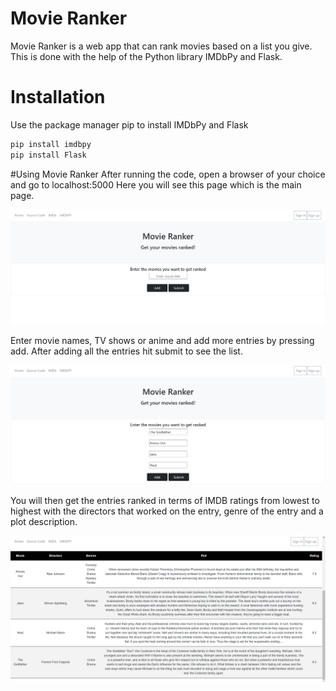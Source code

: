 # Movie Ranker

Movie Ranker is a web app that can rank movies based on a 
list you give. This is done with the help of the Python library IMDbPy and Flask.

# Installation

Use the package manager pip to install IMDbPy and Flask
```bash
pip install imdbpy
pip install Flask
```

#Using Movie Ranker
After running the code, open a browser of your choice and go to localhost:5000
Here you will see this page which is the main page.

![Main Page](./Images/MainPage.PNG)

Enter movie names, TV shows or anime and add more entries by pressing add.
After adding all the entries hit submit to see the list.

![Adding Inputs](./Images/Adding%20Inputs.PNG)

You will then get the entries ranked in terms of IMDB ratings from lowest to highest with the directors that worked on the entry,
genre of the entry and a plot description.

![Results](./Images/Results.PNG)
